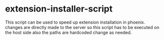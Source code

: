 # extension-installer-script
This script can be used to speed up extension installation in phoenix.
changes are directly made to the server so this script has to be executed on the host side
also the paths are hardcoded change as needed.
